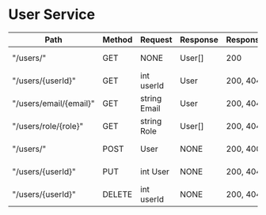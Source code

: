 # User Service

| **Path**               | **Method** | **Request**  | **Response** | **ResponseCodes** | **Description**   |
| ---------------------- | ---------- | ------------ | ------------ | ----------------- | ----------------- |
| "/users/"              | GET        | NONE         | User[]       | 200               | Get all users     |
| "/users/{userId}"      | GET        | int userId   | User         | 200, 404          | Get user by id    |
| "/users/email/{email}" | GET        | string Email | User         | 200, 404          | Get user by email |
| "/users/role/{role}"   | GET        | string Role  | User[]       | 200, 404          | Get users by role |
| "/users/"              | POST       | User         | NONE         | 200, 400          | Add new user      |
| "/users/{userId}"      | PUT        | int User     | NONE         | 200, 404          | Update user info  |
| "/users/{userId}"      | DELETE     | int userId   | NONE         | 200, 404          | Delete user       |
